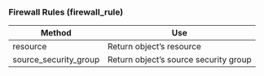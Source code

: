 ### Firewall Rules (firewall\_rule)

| Method                  | Use                                   |
| ----------------------- | ------------------------------------- |
| resource                | Return object’s resource              |
| source\_security\_group | Return object’s source security group |
